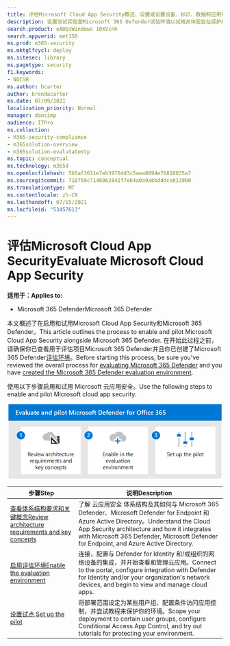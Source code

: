 ```yaml
---
title: 评估Microsoft Cloud App Security概述、设置或设置设备、标识、数据和应用保护评估，作为Microsoft 365 Defender
description: 设置测试实验室Microsoft 365 Defender试验环境以试用并体验旨在保护组织中设备、标识、数据和应用程序的安全解决方案的步骤。
search.product: eADQiWindows 10XVcnh
search.appverid: met150
ms.prod: m365-security
ms.mktglfcycl: deploy
ms.sitesec: library
ms.pagetype: security
f1.keywords:
- NOCSH
ms.author: bcarter
author: brendacarter
ms.date: 07/09/2021
localization_priority: Normal
manager: dansimp
audience: ITPro
ms.collection:
- M365-security-compliance
- m365solution-overview
- m365solution-evalutatemtp
ms.topic: conceptual
ms.technology: m365d
ms.openlocfilehash: 5b5af3611e7eb3976dd3c5aea8894e76818035a7
ms.sourcegitcommit: 718759c7146062841f7eb4a0a9a8bdddce0139b0
ms.translationtype: MT
ms.contentlocale: zh-CN
ms.lasthandoff: 07/15/2021
ms.locfileid: "53457613"
---
```

# <a name="evaluate-microsoft-cloud-app-security"></a><span data-ttu-id="7d4b6-103">评估Microsoft Cloud App Security</span><span class="sxs-lookup"><span data-stu-id="7d4b6-103">Evaluate Microsoft Cloud App Security</span></span>

<span data-ttu-id="7d4b6-104">**适用于：**</span><span class="sxs-lookup"><span data-stu-id="7d4b6-104">**Applies to:**</span></span>
- <span data-ttu-id="7d4b6-105">Microsoft 365 Defender</span><span class="sxs-lookup"><span data-stu-id="7d4b6-105">Microsoft 365 Defender</span></span>


<span data-ttu-id="7d4b6-106">本文概述了在启用和试用Microsoft Cloud App Security和Microsoft 365 Defender。</span><span class="sxs-lookup"><span data-stu-id="7d4b6-106">This article outlines the process to enable and pilot Microsoft Cloud App Security alongside Microsoft 365 Defender.</span></span> <span data-ttu-id="7d4b6-107">在开始此过程之前，请确保你已查看用于评估项目Microsoft 365 Defender并且你已创建了[](eval-overview.md)Microsoft 365 Defender[评估环境](eval-create-eval-environment.md)。</span><span class="sxs-lookup"><span data-stu-id="7d4b6-107">Before starting this process, be sure you've reviewed the overall process for [evaluating Microsoft 365 Defender](eval-overview.md) and you have [created the Microsoft 365 Defender evaluation environment](eval-create-eval-environment.md).</span></span> 
<br>

<span data-ttu-id="7d4b6-108">使用以下步骤启用和试用 Microsoft 云应用安全。</span><span class="sxs-lookup"><span data-stu-id="7d4b6-108">Use the following steps to enable and pilot Microsoft cloud app security.</span></span>

![将 Microsoft Defender for Office添加到 Defender 评估环境的步骤](../../media/defender/m365-defender-office-eval-steps.png)



|<span data-ttu-id="7d4b6-110">步骤</span><span class="sxs-lookup"><span data-stu-id="7d4b6-110">Step</span></span>  |<span data-ttu-id="7d4b6-111">说明</span><span class="sxs-lookup"><span data-stu-id="7d4b6-111">Description</span></span>  |
|---------|---------|
|[<span data-ttu-id="7d4b6-112">查看体系结构要求和关键概念</span><span class="sxs-lookup"><span data-stu-id="7d4b6-112">Review architecture requirements and key concepts</span></span>](eval-defender-mcas-architecture.md)    | <span data-ttu-id="7d4b6-113">了解 云应用安全 体系结构及其如何与 Microsoft 365 Defender、Microsoft Defender for Endpoint 和 Azure Active Directory。</span><span class="sxs-lookup"><span data-stu-id="7d4b6-113">Understand the Cloud App Security architecture and how it integrates with Microsoft 365 Defender, Microsoft Defender for Endpoint, and Azure Active Directory.</span></span>        |
|[<span data-ttu-id="7d4b6-114">启用评估环境</span><span class="sxs-lookup"><span data-stu-id="7d4b6-114">Enable the evaluation environment</span></span>](eval-defender-mcas-enable-eval.md)     | <span data-ttu-id="7d4b6-115">连接，配置与 Defender for Identity 和/或组织的网络设备的集成，并开始查看和管理云应用。</span><span class="sxs-lookup"><span data-stu-id="7d4b6-115">Connect to the portal, configure integration with Defender for Identity and/or your organization's network devices, and begin to view and manage cloud apps.</span></span>         |
|[<span data-ttu-id="7d4b6-116">设置试点 </span><span class="sxs-lookup"><span data-stu-id="7d4b6-116">Set up the pilot </span></span>](eval-defender-mcas-pilot.md)    | <span data-ttu-id="7d4b6-117">将部署范围设定为某些用户组，配置条件访问应用控制，并尝试教程来保护你的环境。</span><span class="sxs-lookup"><span data-stu-id="7d4b6-117">Scope your deployment to certain user groups, configure Conditional Access App Control, and try out tutorials for protecting your environment.</span></span>       |



